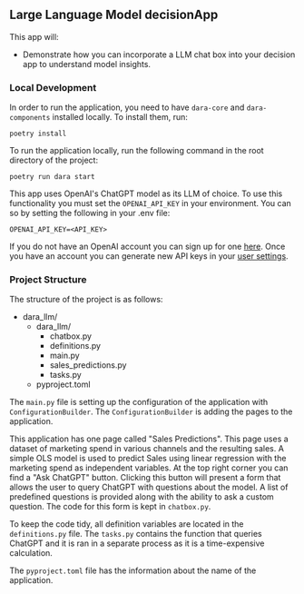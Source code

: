 ## Large Language Model decisionApp


This app will:
- Demonstrate how you can incorporate a LLM chat box into your decision app to understand model insights.


### Local Development

In order to run the application, you need to have `dara-core` and `dara-components` installed locally. To install them, run:

```
poetry install
```

To run the application locally, run the following command in the root directory of the project:

```
poetry run dara start
```

This app uses OpenAI's ChatGPT model as its LLM of choice. To use this functionality you must set the `OPENAI_API_KEY` in your environment. You can so by setting the following in your .env file:

``` .env
OPENAI_API_KEY=<API_KEY>
```

If you do not have an OpenAI account you can sign up for one [here](https://platform.openai.com/signup). Once you have an account you can generate new API keys in your [user settings](https://platform.openai.com/account/api-keys).

### Project Structure

The structure of the project is as follows:
- dara_llm/
    - dara_llm/
        - chatbox.py
        - definitions.py
        - main.py
        - sales_predictions.py
        - tasks.py
    - pyproject.toml

The `main.py` file is setting up the configuration of the application with `ConfigurationBuilder`. 
The `ConfigurationBuilder` is adding the pages to the application.

This application has one page called "Sales Predictions". This page uses a dataset of marketing spend in various channels and the resulting sales. A simple OLS model is used to predict Sales using linear regression with the marketing spend as independent variables. At the top right corner you can find a "Ask ChatGPT" button. Clicking this button will present a form that allows the user to query ChatGPT with questions about the model. A list of predefined questions is provided along with the ability to ask a custom question. The code for this form is kept in `chatbox.py`.

To keep the code tidy, all definition variables are located in the `definitions.py` file.  The `tasks.py` contains the function that queries ChatGPT and it is ran in a separate process as it is a time-expensive calculation. 

The `pyproject.toml` file has the information about the name of the application.
